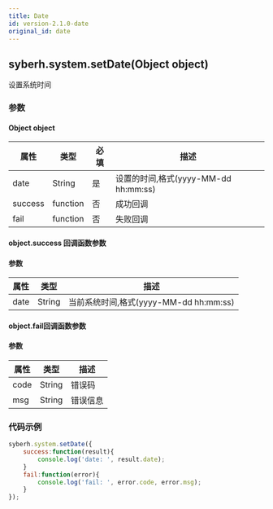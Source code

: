 ```yaml
---
title: Date
id: version-2.1.0-date
original_id: date
---
```


## syberh.system.setDate(Object object)

设置系统时间

<!-- 支持`Promise` 使用。 -->

### 参数



#### Object object

| 属性    | 类型     | 必填 | 描述                                                         |
| ------- | -------- | -------- | ------------------------------------------------------------ |
| date | String  | 是      | 设置的时间,格式(yyyy-MM-dd hh:mm:ss)      |
| success | function | 否       | 成功回调                                       |
| fail    | function | 否       | 失败回调                                       |

#### object.success 回调函数参数
#### 参数
| 属性           | 类型    | 描述                                 |
| -------------- | ------  | ------------------------------------ |
| date       | String  | 当前系统时间,格式(yyyy-MM-dd hh:mm:ss)      |

#### object.fail回调函数参数
#### 参数
| 属性 | 类型   | 描述     |
| ---- | ------ | -------- |
| code | String | 错误码   |
| msg  | String | 错误信息 |


### 代码示例
```js
syberh.system.setDate({
	success:function(result){
        console.log('date: ', result.date);
    }
    fail:function(error){
        console.log('fail: ', error.code, error.msg);
    }
});
```
